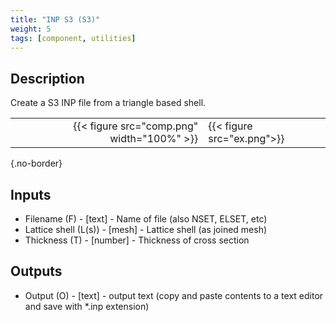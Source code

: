 ```yaml
---
title: "INP S3 (S3)"
weight: 5
tags: [component, utilities]
---
```


## Description

Create a S3 INP file from a triangle based shell.

| | |
| ---: | :--- |
|{{< figure src="comp.png" width="100%" >}} |{{< figure src="ex.png">}} |
{.no-border}

## Inputs

- Filename (F) - [text] - Name of file (also NSET, ELSET, etc)
- Lattice shell (L(s)) - [mesh] - Lattice shell (as joined mesh)
- Thickness (T) - [number] - Thickness of cross section

## Outputs

- Output (O) - [text] - output text (copy and paste contents to a text editor and save with *.inp extension)